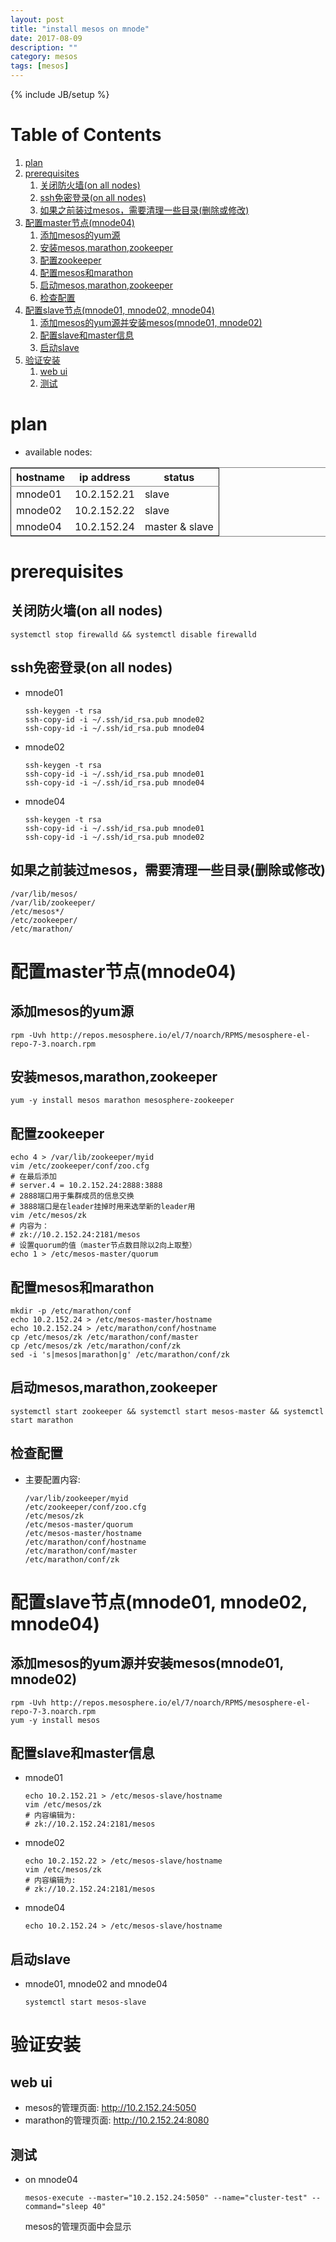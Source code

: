 ```yaml
---
layout: post
title: "install mesos on mnode"
date: 2017-08-09
description: ""
category: mesos
tags: [mesos]
---
```

{% include JB/setup %}

# Table of Contents

1.  [plan](#org7f04573)
2.  [prerequisites](#org5678f3a)
    1.  [关闭防火墙(on all nodes)](#org0b461dd)
    2.  [ssh免密登录(on all nodes)](#org9a15886)
    3.  [如果之前装过mesos，需要清理一些目录(删除或修改)](#org10d8eae)
3.  [配置master节点(mnode04)](#org7860015)
    1.  [添加mesos的yum源](#orgdddbfdc)
    2.  [安装mesos,marathon,zookeeper](#orgbf95f7c)
    3.  [配置zookeeper](#orgbfd27d1)
    4.  [配置mesos和marathon](#orga34d670)
    5.  [启动mesos,marathon,zookeeper](#org161ab76)
    6.  [检查配置](#orga62e6fe)
4.  [配置slave节点(mnode01, mnode02, mnode04)](#org895e479)
    1.  [添加mesos的yum源并安装mesos(mnode01, mnode02)](#org4b9687d)
    2.  [配置slave和master信息](#org8872f19)
    3.  [启动slave](#org476cb4b)
5.  [验证安装](#org0f26d27)
    1.  [web ui](#org7d58e30)
    2.  [测试](#orgd5d58f4)



<a id="org7f04573"></a>

# plan

-   available nodes:

<table border="2" cellspacing="0" cellpadding="6" rules="groups" frame="hsides">


<colgroup>
<col  class="org-left" />

<col  class="org-right" />

<col  class="org-left" />
</colgroup>
<thead>
<tr>
<th scope="col" class="org-left">hostname</th>
<th scope="col" class="org-right">ip address</th>
<th scope="col" class="org-left">status</th>
</tr>
</thead>

<tbody>
<tr>
<td class="org-left">mnode01</td>
<td class="org-right">10.2.152.21</td>
<td class="org-left">slave</td>
</tr>


<tr>
<td class="org-left">mnode02</td>
<td class="org-right">10.2.152.22</td>
<td class="org-left">slave</td>
</tr>


<tr>
<td class="org-left">mnode04</td>
<td class="org-right">10.2.152.24</td>
<td class="org-left">master & slave</td>
</tr>
</tbody>
</table>


<a id="org5678f3a"></a>

# prerequisites


<a id="org0b461dd"></a>

## 关闭防火墙(on all nodes)

    systemctl stop firewalld && systemctl disable firewalld


<a id="org9a15886"></a>

## ssh免密登录(on all nodes)

-   mnode01
    
        ssh-keygen -t rsa
        ssh-copy-id -i ~/.ssh/id_rsa.pub mnode02
        ssh-copy-id -i ~/.ssh/id_rsa.pub mnode04
-   mnode02
    
        ssh-keygen -t rsa
        ssh-copy-id -i ~/.ssh/id_rsa.pub mnode01
        ssh-copy-id -i ~/.ssh/id_rsa.pub mnode04
-   mnode04
    
        ssh-keygen -t rsa
        ssh-copy-id -i ~/.ssh/id_rsa.pub mnode01
        ssh-copy-id -i ~/.ssh/id_rsa.pub mnode02


<a id="org10d8eae"></a>

## 如果之前装过mesos，需要清理一些目录(删除或修改)

    /var/lib/mesos/
    /var/lib/zookeeper/
    /etc/mesos*/
    /etc/zookeeper/
    /etc/marathon/


<a id="org7860015"></a>

# 配置master节点(mnode04)


<a id="orgdddbfdc"></a>

## 添加mesos的yum源

    rpm -Uvh http://repos.mesosphere.io/el/7/noarch/RPMS/mesosphere-el-repo-7-3.noarch.rpm 


<a id="orgbf95f7c"></a>

## 安装mesos,marathon,zookeeper

    yum -y install mesos marathon mesosphere-zookeeper


<a id="orgbfd27d1"></a>

## 配置zookeeper

    echo 4 > /var/lib/zookeeper/myid
    vim /etc/zookeeper/conf/zoo.cfg
    # 在最后添加 
    # server.4 = 10.2.152.24:2888:3888
    # 2888端口用于集群成员的信息交换
    # 3888端口是在leader挂掉时用来选举新的leader用
    vim /etc/mesos/zk
    # 内容为：
    # zk://10.2.152.24:2181/mesos
    # 设置quorum的值（master节点数目除以2向上取整）
    echo 1 > /etc/mesos-master/quorum


<a id="orga34d670"></a>

## 配置mesos和marathon

    mkdir -p /etc/marathon/conf
    echo 10.2.152.24 > /etc/mesos-master/hostname
    echo 10.2.152.24 > /etc/marathon/conf/hostname
    cp /etc/mesos/zk /etc/marathon/conf/master
    cp /etc/mesos/zk /etc/marathon/conf/zk
    sed -i 's|mesos|marathon|g' /etc/marathon/conf/zk


<a id="org161ab76"></a>

## 启动mesos,marathon,zookeeper

    systemctl start zookeeper && systemctl start mesos-master && systemctl start marathon


<a id="orga62e6fe"></a>

## 检查配置

-   主要配置内容:
    
        /var/lib/zookeeper/myid
        /etc/zookeeper/conf/zoo.cfg
        /etc/mesos/zk
        /etc/mesos-master/quorum
        /etc/mesos-master/hostname
        /etc/marathon/conf/hostname
        /etc/marathon/conf/master
        /etc/marathon/conf/zk


<a id="org895e479"></a>

# 配置slave节点(mnode01, mnode02, mnode04)


<a id="org4b9687d"></a>

## 添加mesos的yum源并安装mesos(mnode01, mnode02)

    rpm -Uvh http://repos.mesosphere.io/el/7/noarch/RPMS/mesosphere-el-repo-7-3.noarch.rpm 
    yum -y install mesos


<a id="org8872f19"></a>

## 配置slave和master信息

-   mnode01
    
        echo 10.2.152.21 > /etc/mesos-slave/hostname
        vim /etc/mesos/zk
        # 内容编辑为:
        # zk://10.2.152.24:2181/mesos
-   mnode02
    
        echo 10.2.152.22 > /etc/mesos-slave/hostname
        vim /etc/mesos/zk
        # 内容编辑为:
        # zk://10.2.152.24:2181/mesos
-   mnode04
    
        echo 10.2.152.24 > /etc/mesos-slave/hostname


<a id="org476cb4b"></a>

## 启动slave

-   mnode01, mnode02 and mnode04
    
        systemctl start mesos-slave


<a id="org0f26d27"></a>

# 验证安装


<a id="org7d58e30"></a>

## web ui

-   mesos的管理页面: <http://10.2.152.24:5050>
-   marathon的管理页面: <http://10.2.152.24:8080>


<a id="orgd5d58f4"></a>

## 测试

-   on mnode04
    
        mesos-execute --master="10.2.152.24:5050" --name="cluster-test" --command="sleep 40"
    
    mesos的管理页面中会显示

